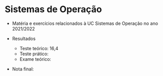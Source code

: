 # Sistemas de Operação

- Matéria e exercícios relacionados à UC Sistemas de Operação no ano 2021/2022

- Resultados
	- Teste teórico: 16,4
	- Teste prático: 
	- Exame teórico:

- Nota final: 

